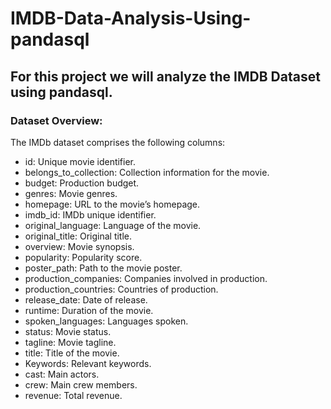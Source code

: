 # IMDB-Data-Analysis-Using-pandasql
## For this project we will analyze the IMDB Dataset using pandasql. 

### Dataset Overview:
The IMDb dataset comprises the following columns:

* id: Unique movie identifier.
* belongs_to_collection: Collection information for the movie.
* budget: Production budget.
* genres: Movie genres.
* homepage: URL to the movie’s homepage. 
* imdb_id: IMDb unique identifier.
* original_language: Language of the movie.
* original_title: Original title.
* overview: Movie synopsis.
* popularity: Popularity score.
* poster_path: Path to the movie poster.
* production_companies: Companies involved in production.
* production_countries: Countries of production.
* release_date: Date of release.
* runtime: Duration of the movie.
* spoken_languages: Languages spoken.
* status: Movie status.
* tagline: Movie tagline.
* title: Title of the movie.
* Keywords: Relevant keywords.
* cast: Main actors.
* crew: Main crew members.
* revenue: Total revenue.
